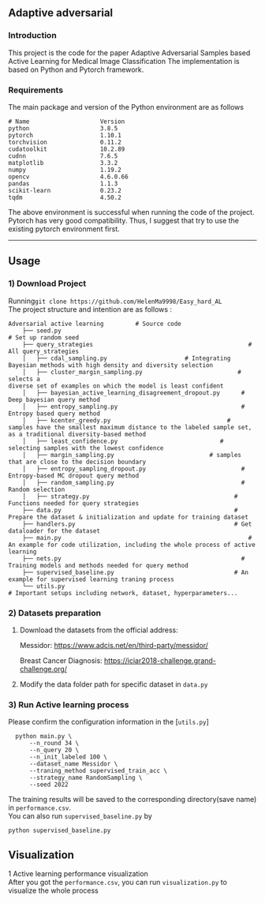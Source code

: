 ## Adaptive adversarial 
### Introduction
This project is the code for the paper Adaptive Adversarial Samples based Active Learning for Medical Image Classification 
The implementation is based on Python and Pytorch framework.
  

### Requirements  
The main package and version of the Python environment are as follows
```
# Name                    Version         
python                    3.8.5                    
pytorch                   1.10.1         
torchvision               0.11.2         
cudatoolkit               10.2.89       
cudnn                     7.6.5           
matplotlib                3.3.2              
numpy                     1.19.2        
opencv                    4.6.0.66         
pandas                    1.1.3               
scikit-learn              0.23.2                
tqdm                      4.50.2             
```  

The above environment is successful when running the code of the project. Pytorch has very good compatibility. Thus, I suggest that try to use the existing pytorch environment first.

---  
## Usage 
### 1) Download Project 

Running```git clone https://github.com/HelenMa9998/Easy_hard_AL```  
The project structure and intention are as follows : 
```
Adversarial active learning			# Source code		
    ├── seed.py			 	                                          # Set up random seed
    ├── query_strategies		                                    # All query_strategies
    │   ├── cdal_sampling.py                      # Integrating Bayesian methods with high density and diversity selection
    │   ├── cluster_margin_sampling.py                           # selects a
diverse set of examples on which the model is least confident
    │   ├── bayesian_active_learning_disagreement_dropout.py	  # Deep bayesian query method
    │   ├── entropy_sampling.py		                              # Entropy based query method
    │   ├── kcenter_greedy.py	                              # samples have the smallest maximum distance to the labeled sample set, as a traditional diversity-based method
    │   ├── least_confidence.py                             # selecting samples with the lowest confidence
    │   ├── margin_sampling.py                           # samples that are close to the decision boundary
    │   ├── entropy_sampling_dropout.py		                      # Entropy-based MC dropout query method
    │   ├── random_sampling.py		                              # Random selection
    │   ├── strategy.py                                         # Functions needed for query strategies
    ├── data.py	                                                # Prepare the dataset & initialization and update for training dataset
    ├── handlers.py                                             # Get dataloader for the dataset
    ├── main.py			                                            # An example for code utilization, including the whole process of active learning
    ├── nets.py		                                              # Training models and methods needed for query method
    ├── supervised_baseline.py	                                # An example for supervised learning traning process
    └── utils.py			                                          # Important setups including network, dataset, hyperparameters...
```
### 2) Datasets preparation 
1. Download the datasets from the official address:
   
   Messidor: https://www.adcis.net/en/third-party/messidor/
   
   Breast Cancer Diagnosis: https://iciar2018-challenge.grand-challenge.org/


<!--    BreakHis: https://web.inf.ufpr.br/vri/databases/breast-cancer-histopathological-database-breakhis/ -->
   
2. Modify the data folder path for specific dataset in `data.py`

### 3) Run Active learning process 
Please confirm the configuration information in the [`utils.py`]
```
  python main.py \
      --n_round 34 \
      --n_query 20 \
      --n_init_labeled 100 \
      --dataset_name Messidor \
      --traning_method supervised_train_acc \
      --strategy_name RandomSampling \
      --seed 2022
```
The training results will be saved to the corresponding directory(save name) in `performance.csv`.  
You can also run `supervised_baseline.py` by
```
python supervised_baseline.py
```

## Visualization
1 Active learning performance visualization  
After you got the `performance.csv`, you can run `visualization.py` to visualize the whole process

